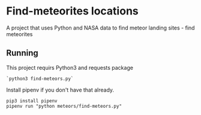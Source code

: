 # Find-meteorites locations
A project that uses Python and NASA data to find meteor landing sites - find meteorites

## Running 

This project requirs Python3 and requests package

    `python3 find-meteors.py`

Install pipenv if you don't have that already.

```
pip3 install pipenv 
pipenv run "python meteors/find-meteors.py"
```